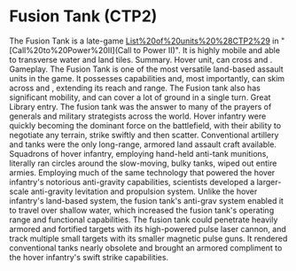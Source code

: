 # Fusion Tank (CTP2)

The Fusion Tank is a late-game [List%20of%20units%20%28CTP2%29](unit) in "[Call%20to%20Power%20II](Call to Power II)". It is highly mobile and able to transverse water and land tiles.
Summary.
Hover unit, can cross and .
Gameplay.
The Fusion Tank is one of the most versatile land-based assault units in the game. It possesses capabilities and, most importantly, can skim across and , extending its reach and range. The Fusion tank also has significant mobility, and can cover a lot of ground in a single turn.
Great Library entry.
The fusion tank was the answer to many of the prayers of generals and military strategists across the world. Hover infantry were quickly becoming the dominant force on the battlefield, with their ability to negotiate any terrain, strike swiftly and then scatter. Conventional artillery and tanks were the only long-range, armored land assault craft available. Squadrons of hover infantry, employing hand-held anti-tank munitions, literally ran circles around the slow-moving, bulky tanks, wiped out entire armies. Employing much of the same technology that powered the hover infantry's notorious anti-gravity capabilities, scientists developed a larger-scale anti-gravity levitation and propulsion system. Unlike the hover infantry's land-based system, the fusion tank's anti-grav system enabled it to travel over shallow water, which increased the fusion tank's operating range and functional capabilities. 
The fusion tank could penetrate heavily armored and fortified targets with its high-powered pulse laser cannon, and track multiple small targets with its smaller magnetic pulse guns. It rendered conventional tanks nearly obsolete and brought an armored compliment to the hover infantry's swift strike capabilities.